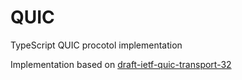 # QUIC

TypeScript QUIC procotol implementation

Implementation based on [draft-ietf-quic-transport-32](https://datatracker.ietf.org/doc/html/draft-ietf-quic-transport-32)
